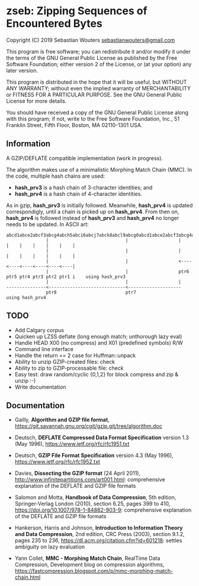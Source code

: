 zseb: Zipping Sequences of Encountered Bytes
============================================

Copyright (C) 2019 Sebastian Wouters <sebastianwouters@gmail.com>

This program is free software; you can redistribute it and/or modify
it under the terms of the GNU General Public License as published by
the Free Software Foundation; either version 2 of the License, or
(at your option) any later version.

This program is distributed in the hope that it will be useful,
but WITHOUT ANY WARRANTY; without even the implied warranty of
MERCHANTABILITY or FITNESS FOR A PARTICULAR PURPOSE.  See the
GNU General Public License for more details.

You should have received a copy of the GNU General Public License along
with this program; if not, write to the Free Software Foundation, Inc.,
51 Franklin Street, Fifth Floor, Boston, MA 02110-1301 USA.

Information
-----------

A GZIP/DEFLATE compatible implementation (work in progress).

The algorithm makes use of a minimalistic Morphing Match Chain (MMC).
In the code, multiple hash chains are used:

   - **hash_prv3** is a hash chain of 3-character identities; and
   - **hash_prv4** is a hash chain of 4-character identities.

As in gzip, **hash_prv3** is initially followed. Meanwhile, **hash_prv4** is
updated correspondigly, until a chain is picked up on **hash_prv4**. From
then on, **hash_prv4** is followed instead of **hash_prv3** and **hash_prv4** no
longer needs to be updated. In ASCII art:

    abcd1abce2abcf3abcg4abch5abci6abcj7abck8abcl9abcg0abcd1abce2abcf3abcg4abch5abci6abcj7abck8abcl9abcg0
                   |                             |                   |    |    |    |    |    |    |
                   |                             |                   |    |    |    |    |    |    |
                   |                             |                   <----<----<----<----<----<----|
                   |                             |                   ptr6 ptr5 ptr4 ptr3 ptr2 ptr1 i    using hash_prv3
                   |                             |                   |
    ---------------<-----------------------------<--------------------
                   ptr8                          ptr7                                                   using hash_prv4

TODO
----

   - Add Calgary corpus
   - Quicken up LZSS deflate (long enough match; unthorough lazy eval)
   - Handle HEAD X00 (no compress) and X01 (predefined symbols) R/W
   - Command line interface
   - Handle the return == 2 case for Huffman::unpack
   - Ability to unzip GZIP-created files: check
   - Ability to zip to GZIP-processable file: check
   - Easy test: draw random/cyclic {0,1,2} for block compress and zip & unzip :-) 
   - Write documentation

Documentation
-------------

   - Gailly, **Algorithm and GZIP file format**,
     <https://git.savannah.gnu.org/cgit/gzip.git/tree/algorithm.doc>

   - Deutsch, **DEFLATE Compressed Data Format Specification**
     version 1.3 (May 1996), <https://www.ietf.org/rfc/rfc1951.txt>

   - Deutsch, **GZIP File Format Specification** version 4.3
     (May 1996), <https://www.ietf.org/rfc/rfc1952.txt>

   - Davies, **Dissecting the GZIP format** (24 April 2011),
     <http://www.infinitepartitions.com/art001.html>: comprehensive
     explanation of the DEFLATE and GZIP file formats

   - Salomon and Motta, **Handbook of Data Compression**, 5th edition,
     Springer-Verlag London (2010), section 6.25, pages 399 to 410,
     <https://doi.org/10.1007/978-1-84882-903-9>: comprehensive
     explanation of the DEFLATE and GZIP file formats

   - Hankerson, Harris and Johnson, **Introduction to Information
     Theory and Data Compression**, 2nd edition, CRC Press (2003),
     section 9.1.2, pages 235 to 236,
     <https://dl.acm.org/citation.cfm?id=601218>: settles ambiguity
     on lazy evaluation

   - Yann Collet, **MMC - Morphing Match Chain**, RealTime Data
     Compression, Development blog on compression algorithms,
     <https://fastcompression.blogspot.com/p/mmc-morphing-match-chain.html>

